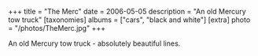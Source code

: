+++
title = "The Merc"
date = 2006-05-05
description = "An old Mercury tow truck"
[taxonomies]
albums = ["cars", "black and white"]
[extra]
photo = "/photos/TheMerc.jpg"
+++


An old Mercury tow truck - absolutely beautiful lines.
